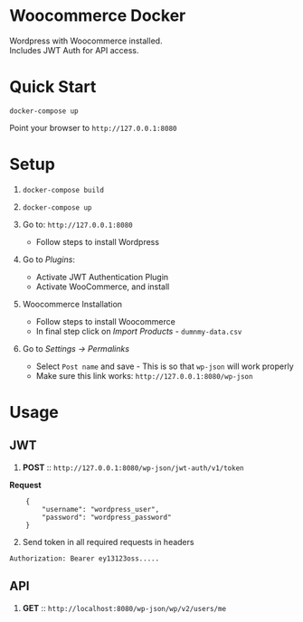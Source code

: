 Woocommerce Docker
===

Wordpress with Woocommerce installed.  
Includes JWT Auth for API access.


# Quick Start

`docker-compose up`

Point your browser to `http://127.0.0.1:8080`


# Setup

1. `docker-compose build`  

2. `docker-compose up`  

3. Go to: `http://127.0.0.1:8080`
	* Follow steps to install Wordpress  

4. Go to *Plugins*:
	* Activate JWT Authentication Plugin
	* Activate WooCommerce, and install

5. Woocommerce Installation
	* Follow steps to install Woocommerce
	* In final step click on *Import Products* - `dumnmy-data.csv`

6. Go to *Settings -> Permalinks*
	* Select `Post name` and save - This is so that `wp-json` will work properly  
	* Make sure this link works: `http://127.0.0.1:8080/wp-json`  


# Usage
## JWT

1. **POST** :: `http://127.0.0.1:8080/wp-json/jwt-auth/v1/token`  

**Request**  
```
	{
		"username": "wordpress_user",
		"password": "wordpress_password"
	}
```

2. Send token in all required requests in headers
```
Authorization: Bearer ey13123oss.....
```

## API
1. **GET** :: `http://localhost:8080/wp-json/wp/v2/users/me`
